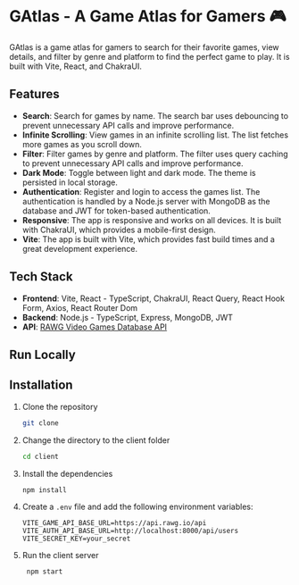 # GAtlas - A Game Atlas for Gamers 🎮

GAtlas is a game atlas for gamers to search for their favorite games, view details, and filter by genre and platform to find the perfect game to play. It is built with Vite, React, and ChakraUI.

## Features

- **Search**: Search for games by name. The search bar uses debouncing to prevent unnecessary API calls and improve performance.
- **Infinite Scrolling**: View games in an infinite scrolling list. The list fetches more games as you scroll down.
- **Filter**: Filter games by genre and platform. The filter uses query caching to prevent unnecessary API calls and improve performance.
- **Dark Mode**: Toggle between light and dark mode. The theme is persisted in local storage.
- **Authentication**: Register and login to access the games list. The authentication is handled by a Node.js server with MongoDB as the database and JWT for token-based authentication.
- **Responsive**: The app is responsive and works on all devices. It is built with ChakraUI, which provides a mobile-first design.
- **Vite**: The app is built with Vite, which provides fast build times and a great development experience.

## Tech Stack

- **Frontend**: Vite, React - TypeScript, ChakraUI, React Query, React Hook Form, Axios, React Router Dom
- **Backend**: Node.js - TypeScript, Express, MongoDB, JWT
- **API**: [RAWG Video Games Database API](https://rawg.io/apidocs)

## Run Locally

## Installation

1. Clone the repository

   ```bash
   git clone
   ```

2. Change the directory to the client folder

   ```bash
   cd client
   ```

3. Install the dependencies

   ```bash
   npm install
   ```

4. Create a `.env` file and add the following environment variables:

   ```env
   VITE_GAME_API_BASE_URL=https://api.rawg.io/api
   VITE_AUTH_API_BASE_URL=http://localhost:8000/api/users
   VITE_SECRET_KEY=your_secret
   ```

5. Run the client server

   ```bash
    npm start
   ```
